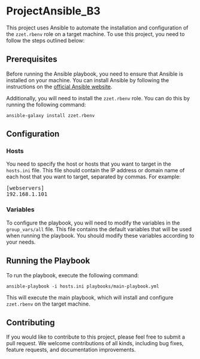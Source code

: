 <h1>ProjectAnsible_B3</h1>

<p>This project uses Ansible to automate the installation and configuration of the <code>zzet.rbenv</code> role on a target machine. To use this project, you need to follow the steps outlined below:</p>

<h2>Prerequisites</h2>

<p>Before running the Ansible playbook, you need to ensure that Ansible is installed on your machine. You can install Ansible by following the instructions on the <a href="https://docs.ansible.com/ansible/latest/installation_guide/intro_installation.html" target="_new">official Ansible website</a>.</p>

<p>Additionally, you will need to install the <code>zzet.rbenv</code> role. You can do this by running the following command:</p>

<pre><code>ansible-galaxy install zzet.rbenv
</code></pre>

<h2>Configuration</h2>

<h3>Hosts</h3>

<p>You need to specify the host or hosts that you want to target in the <code>hosts.ini</code> file. This file should contain the IP address or domain name of each host that you want to target, separated by commas. For example:</p>

<pre>
<span>[webservers]</span>
<span>192.168.1.101</span>
</code></pre>

<h3>Variables</h3>

<p>To configure the playbook, you will need to modify the variables in the <code>group_vars/all</code> file. This file contains the default variables that will be used when running the playbook. You should modify these variables according to your needs.</p>

<h2>Running the Playbook</h2>

<p>To run the playbook, execute the following command:</p>

<pre><code>ansible-playbook -i hosts.ini playbooks/main-playbook.yml</code></pre>

<p>This will execute the main playbook, which will install and configure <code>zzet.rbenv</code> on the target machine.</p>

<h2>Contributing</h2>

<p>If you would like to contribute to this project, please feel free to submit a pull request. We welcome contributions of all kinds, including bug fixes, feature requests, and documentation improvements.</p>
